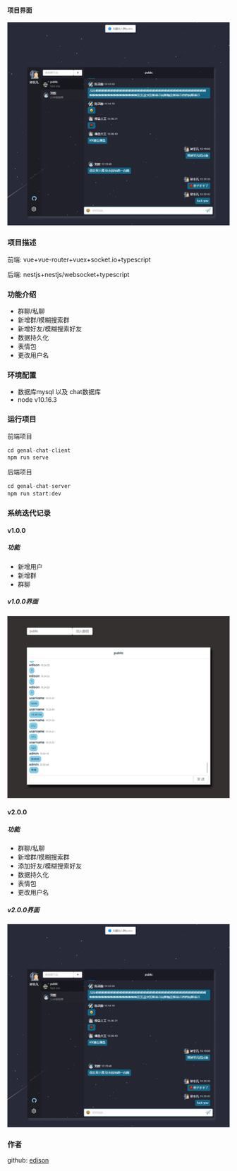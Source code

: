 
#### 项目界面
![](./assets/2.png)

### 项目描述
前端: vue+vue-router+vuex+socket.io+typescript

后端: nestjs+nestjs/websocket+typescript

### 功能介绍
- 群聊/私聊
- 新增群/模糊搜索群
- 新增好友/模糊搜索好友
- 数据持久化
- 表情包
- 更改用户名

### 环境配置
- 数据库mysql 以及 chat数据库
- node v10.16.3

### 运行项目
前端项目
```js
cd genal-chat-client 
npm run serve
```
后端项目
```js
cd genal-chat-server
npm run start:dev
```

### 系统迭代记录
#### v1.0.0
##### 功能
- 新增用户
- 新增群
- 群聊
##### v1.0.0界面
![](./assets/1.png)

#### v2.0.0
##### 功能
- 群聊/私聊
- 新增群/模糊搜索群
- 添加好友/模糊搜索好友
- 数据持久化
- 表情包
- 更改用户名
##### v2.0.0界面
![](./assets/2.png)

### 作者
github: [edison](https://github.com/genaller)
